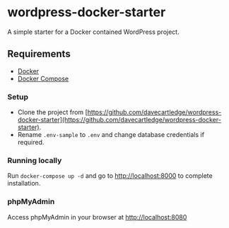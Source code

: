 # wordpress-docker-starter

A simple starter for a Docker contained WordPress project.

## Requirements

- [Docker](https://docs.docker.com/install/)
- [Docker Compose](https://docs.docker.com/compose/install/)

### Setup

- Clone the project from [https://github.com/davecartledge/wordpress-docker-starter](https://github.com/davecartledge/wordpress-docker-starter).
- Rename `.env-sample` to `.env` and change database credentials if required.

### Running locally

Run `docker-compose up -d` and go to [http://localhost:8000](http://localhost:8000) to complete installation.

### phpMyAdmin

Access phpMyAdmin in your browser at [http://localhost:8080](http://localhost:8080)
